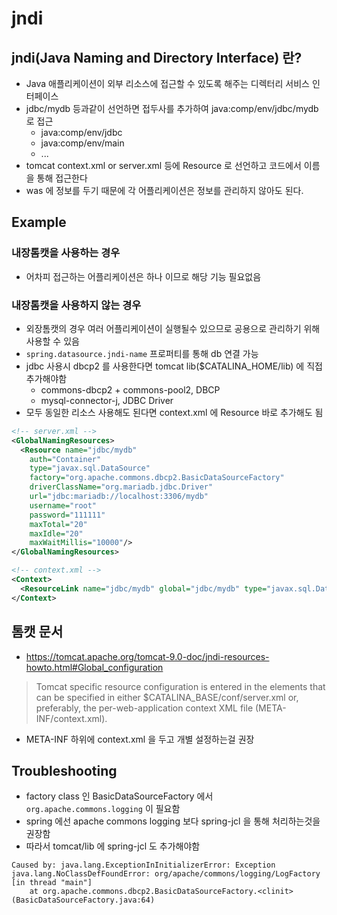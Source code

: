 # jndi

## jndi(Java Naming and Directory Interface) 란?

- Java 애플리케이션이 외부 리소스에 접근할 수 있도록 해주는 디렉터리 서비스 인터페이스
- jdbc/mydb 등과같이 선언하면 접두사를 추가하여 java:comp/env/jdbc/mydb 로 접근
    - java:comp/env/jdbc
    - java:comp/env/main
    - ...
- tomcat context.xml or server.xml 등에 Resource 로 선언하고 코드에서 이름을 통해 접근한다
- was 에 정보를 두기 때문에 각 어플리케이션은 정보를 관리하지 않아도 된다.

## Example

### 내장톰캣을 사용하는 경우

- 어차피 접근하는 어플리케이션은 하나 이므로 해당 기능 필요없음

### 내장톰캣을 사용하지 않는 경우

- 외장톰캣의 경우 여러 어플리케이션이 실행될수 있으므로 공용으로 관리하기 위해 사용할 수 있음
- `spring.datasource.jndi-name` 프로퍼티를 통해 db 연결 가능
- jdbc 사용시 dbcp2 를 사용한다면 tomcat lib($CATALINA_HOME/lib) 에 직접 추가해야함
    - commons-dbcp2 + commons-pool2, DBCP
    - mysql-connector-j, JDBC Driver
- 모두 동일한 리소스 사용해도 된다면 context.xml 에 Resource 바로 추가해도 됨

```xml
<!-- server.xml -->
<GlobalNamingResources>
  <Resource name="jdbc/mydb"
    auth="Container"
    type="javax.sql.DataSource"
    factory="org.apache.commons.dbcp2.BasicDataSourceFactory"
    driverClassName="org.mariadb.jdbc.Driver"
    url="jdbc:mariadb://localhost:3306/mydb"
    username="root"
    password="111111"
    maxTotal="20"
    maxIdle="20"
    maxWaitMillis="10000"/>
</GlobalNamingResources>
```

```xml
<!-- context.xml -->
<Context>
  <ResourceLink name="jdbc/mydb" global="jdbc/mydb" type="javax.sql.DataSource"/>
</Context>
```

## 톰캣 문서

- https://tomcat.apache.org/tomcat-9.0-doc/jndi-resources-howto.html#Global_configuration

> Tomcat specific resource configuration is entered in the <Context> elements that can be specified in either $CATALINA_BASE/conf/server.xml or, preferably, the per-web-application context XML file (META-INF/context.xml).

- META-INF 하위에 context.xml 을 두고 개별 설정하는걸 권장


## Troubleshooting

- factory class 인 BasicDataSourceFactory 에서 `org.apache.commons.logging` 이 필요함
- spring 에선 apache commons logging 보다 spring-jcl 을 통해 처리하는것을 권장함
- 따라서 tomcat/lib 에 spring-jcl 도 추가해야함

```text
Caused by: java.lang.ExceptionInInitializerError: Exception java.lang.NoClassDefFoundError: org/apache/commons/logging/LogFactory [in thread "main"]
	at org.apache.commons.dbcp2.BasicDataSourceFactory.<clinit>(BasicDataSourceFactory.java:64)
```

